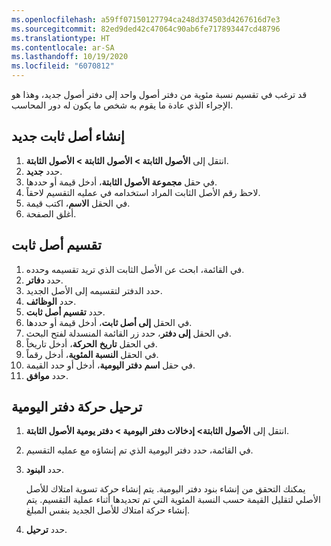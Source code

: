 ```yaml
---
ms.openlocfilehash: a59ff07150127794ca248d374503d4267616d7e3
ms.sourcegitcommit: 82ed9ded42c47064c90ab6fe717893447cd48796
ms.translationtype: HT
ms.contentlocale: ar-SA
ms.lasthandoff: 10/19/2020
ms.locfileid: "6070812"
---
```

قد ترغب في تقسيم نسبة مئوية من دفتر أصول واحد إلى دفتر أصول جديد، وهذا هو الإجراء الذي عادة ما يقوم به شخص ما يكون له دور المحاسب.

## <a name="create-a-new-fixed-asset"></a>إنشاء أصل ثابت جديد

1.  انتقل إلى **الأصول الثابتة > الأصول الثابتة > الأصول الثابتة**.
2.  حدد **جديد**.
3.  في حقل **مجموعة الأصول الثابتة**، أدخل قيمة أو حددها.
4.  لاحظ رقم الأصل الثابت المراد استخدامه في عمليه التقسيم لاحقاً.
5.  في الحقل **الاسم**، اكتب قيمة‎.
6.  أغلق الصفحة.

## <a name="split-a-fixed-asset"></a>تقسيم أصل ثابت

1.  في القائمة، ابحث عن الأصل الثابت الذي تريد تقسيمه وحدده.
2.  حدد **دفاتر**.
3.  حدد الدفتر لتقسيمه إلى الأصل الجديد.
4.  حدد **الوظائف**.
5.  حدد **تقسيم أصل ثابت**.
6.  في الحقل **إلى أصل ثابت**، أدخل قيمة أو حددها.
7.  في الحقل **إلى دفتر**، حدد زر القائمة المنسدلة لفتح البحث.
8.  في الحقل **تاريخ** **الحركة**، أدخل تاريخاً.
9.  في الحقل **النسبة المئوية**، أدخل رقماً.
10. في حقل **اسم** **دفتر اليومية**، أدخل أو حدد القيمة.
11. حدد **موافق**.

## <a name="post-the-journal-transaction"></a>ترحيل حركة دفتر اليومية

1.  انتقل إلى **الأصول الثابتة> إدخالات دفتر اليومية > دفتر يومية الأصول الثابتة**.
2.  في القائمة، حدد دفتر اليومية الذي تم إنشاؤه مع عمليه التقسيم.
3.  حدد **البنود**.

    يمكنك التحقق من إنشاء بنود دفتر اليومية. يتم إنشاء حركة تسوية امتلاك للأصل الأصلي لتقليل القيمة حسب النسبة المئوية التي تم تحديدها أثناء عملية التقسيم. يتم إنشاء حركة امتلاك للأصل الجديد بنفس المبلغ.
4.  حدد **ترحيل**.
